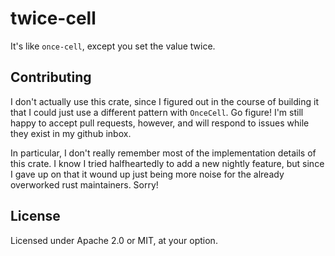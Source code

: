 # twice-cell

It's like `once-cell`, except you set the value twice.

## Contributing

I don't actually use this crate, since I figured out in the course of building it that I could just use a different pattern with `OnceCell`. Go figure! I'm still happy to accept pull requests, however, and will respond to issues while they exist in my github inbox.

In particular, I don't really remember most of the implementation details of this crate. I know I tried halfheartedly to add a new nightly feature, but since I gave up on that it wound up just being more noise for the already overworked rust maintainers. Sorry!

## License

Licensed under Apache 2.0 or MIT, at your option.
